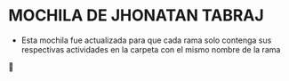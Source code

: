 # MOCHILA DE JHONATAN TABRAJ

- Esta mochila fue actualizada para que cada rama solo contenga sus respectivas actividades en la carpeta con el mismo nombre de la rama

:mechanical_arm:

